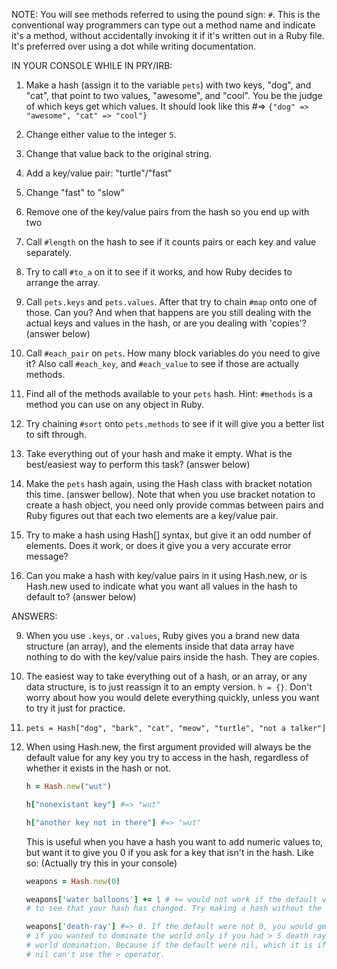 NOTE: You will see methods referred to using the pound sign: `#`. This is the conventional 
way programmers can type out a method name and indicate it's a method, without 
accidentally invoking it if it's written out in a Ruby file. It's preferred over 
using a dot while writing documentation.

IN YOUR CONSOLE WHILE IN PRY/IRB:

1. Make a hash (assign it to the variable `pets`) with two keys, "dog", and "cat",
   that point to two values, "awesome", and "cool". You be the judge of which keys 
   get which values. It should look like this #=> `{"dog" => "awesome", "cat" => "cool"}`
   
2. Change either value to the integer `5`.

3. Change that value back to the original string.

4. Add a key/value pair: "turtle"/"fast"

5. Change "fast" to "slow"

6. Remove one of the key/value pairs from the hash so you end up with two

7. Call `#length` on the hash to see if it counts pairs or each key and value separately. 
 
8. Try to call `#to_a` on it to see if it works, and how Ruby decides to arrange the 
   array.
   
9. Call `pets.keys` and `pets.values`. After that try to chain `#map` onto one of those. Can you? And 
   when that happens are you still dealing with the actual keys and values in the hash, 
   or are you dealing with 'copies'? (answer below)
   
10. Call `#each_pair` on `pets`. How many block variables do you need to give it? 
    Also call `#each_key`, and `#each_value` to see if those are actually methods.
    
11. Find all of the methods available to your `pets` hash. Hint: `#methods` is a method 
    you can use on any object in Ruby.
    
12. Try chaining `#sort` onto `pets.methods` to see if it will give you a better list to 
    sift through.
    
13. Take everything out of your hash and make it empty. What is the best/easiest way 
    to perform this task? (answer below)
    
14. Make the `pets` hash again, using the Hash class with bracket notation this time.
    (answer bellow). Note that when you use bracket notation to create a hash object, 
    you need only provide commas between pairs and Ruby figures out that each two elements 
    are a key/value pair.

15. Try to make a hash using Hash[] syntax, but give it an odd number of elements.
    Does it work, or does it give you a very accurate error message?
    
16. Can you make a hash with key/value pairs in it using Hash.new, or is Hash.new used to 
    indicate what you want all values in the hash to default to? (answer below)


ANSWERS:

9. When you use `.keys`, or `.values`, Ruby gives you a brand new data structure
   (an array), and the elements inside that data array have nothing to do with the
   key/value pairs inside the hash. They are copies.

13. The easiest way to take everything out of a hash, or an array, or any data 
    structure, is to just reassign it to an empty version. `h = {}`. Don't worry 
    about how you would delete everything quickly, unless you want to try it just 
    for practice. 

14. `pets = Hash["dog", "bark", "cat", "meow", "turtle", "not a talker"]`

16. When using Hash.new, the first argument provided will always be the default value for any 
    key you try to access in the hash, regardless of whether it exists in the hash or not.
    ```ruby
    h = Hash.new("wut")

    h["nonexistant key"] #=> "wut"

    h["another key not in there"] #=> "wut"

    ```
    This is useful when you have a hash you want to add numeric values to, but want it to give you 
    0 if you ask for a key that isn't in the hash. Like so: (Actually try this in your console)
    ```ruby
    weapons = Hash.new(0)

    weapons['water balloons'] += 1 # += would not work if the default value wasn't 0. If it's nil, you can't += it. Call weapons 
    # to see that your hash has changed. Try making a hash without the (0) part, just Hash.new, and see if you can use +=.

    weapons['death-ray'] #=> 0. If the default were not 0, you would get nil for this when asking how many death rays you have. So
    # if you wanted to dominate the world only if you had > 5 death rays, you couldn't write a conditional that would trigger your 
    # world domination. Because if the default were nil, which it is if you don't give a default as an argument using Hash.new, 
    # nil can't use the > operator. 
    ```
